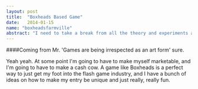 ```yaml
---
layout: post
title:  "Boxheads Based Game"
date:   2014-01-15
name: "boxheadsfarmville"
abstract: "I need to take a break from all the theory and experiments and just make something that's visceral and fun."
---
```


####Coming from Mr. 'Games are being irrespected as an art form' sure.

Yeah yeah. At some point I'm going to have to make myself marketable, and I'm going to have to make a cash cow. A game like Boxheads is a perfect way to just get my foot into the flash game industry, and I have a bunch of ideas on how to make my entry be unique and just really, really fun.